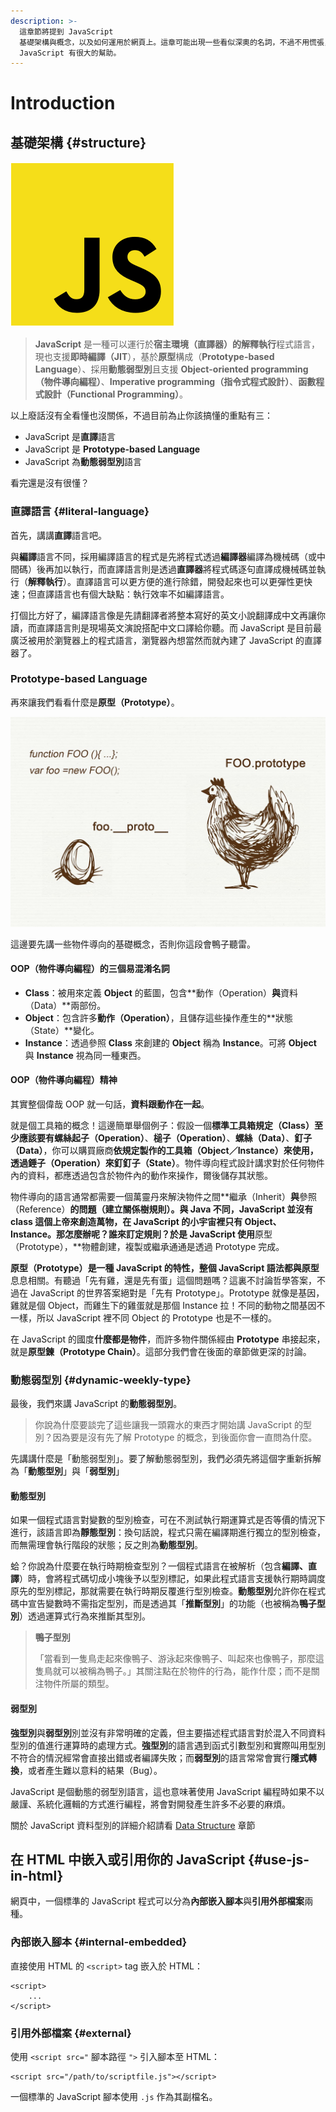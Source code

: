 ```yaml
---
description: >-
  這章節將提到 JavaScript
  基礎架構與概念，以及如何運用於網頁上。這章可能出現一些看似深奧的名詞，不過不用慌張，這些概念都會做解釋，能理解這部分的架構介紹將會對於往後學習
  JavaScript 有很大的幫助。
---
```


# Introduction

## 基礎架構 {#structure}

![JavaScript Logo](.gitbook/assets/javascript-36f5949a45%20%281%29.png)

> **JavaScript** 是一種可以運行於**宿主環境（直譯器）**的**解釋執行**程式語言，現也支援**即時編譯（JIT**），基於**原型**構成（**Prototype-based Language**）、採用**動態弱型別**且支援 **Object-oriented programming（物件導向編程）**、**Imperative programming（指令式程式設計）**、**函數程式設計（Functional Programming）**。

以上廢話沒有全看懂也沒關係，不過目前為止你該搞懂的重點有三：

* JavaScript 是**直譯**語言
* JavaScript 是 **Prototype-based Language**
* JavaScript 為**動態弱型別**語言

看完還是沒有很懂？

### 直譯語言 {#literal-language}

首先，講講**直譯**語言吧。

與**編譯**語言不同，採用編譯語言的程式是先將程式透過**編譯器**編譯為機械碼（或中間碼）後再加以執行，而直譯語言則是透過**直譯器**將程式碼逐句直譯成機械碼並執行（**解釋執行**）。直譯語言可以更方便的進行除錯，開發起來也可以更彈性更快速；但直譯語言也有個大缺點：執行效率不如編譯語言。

打個比方好了，編譯語言像是先請翻譯者將整本寫好的英文小說翻譯成中文再讓你讀，而直譯語言則是現場英文演說搭配中文口譯給你聽。而 JavaScript 是目前最廣泛被用於瀏覽器上的程式語言，瀏覽器內想當然而就內建了 JavaScript 的直譯器了。

### Prototype-based Language

再來讓我們看看什麼是**原型（Prototype）**。

![](.gitbook/assets/1-ndbfampflmssikfmlxwivq.jpeg)

這邊要先講一些物件導向的基礎概念，否則你這段會鴨子聽雷。

#### **OOP（物件導向編程）的三個易混淆名詞**

* **Class**：被用來定義 **Object** 的藍圖，包含**動作（Operation）**與**資料（Data）**兩部份。
* **Object**：包含許多**動作（Operation）**，且儲存這些操作產生的**狀態（State）**變化。
* **Instance**：透過參照 **Class** 來創建的 **Object** 稱為 **Instance**。可將 **Object** 與 **Instance** 視為同一種東西。

#### **OOP（物件導向編程）精神**

其實整個偉哉 OOP 就一句話，**資料跟動作在一起**。

就是個工具箱的概念！這邊簡單舉個例子：假設一個**標準工具箱規定（Class）**至少應該要有**螺絲起子（Operation）**、**槌子（Operation）**、**螺絲（Data）**、**釘子（Data）**，你可以購買廠商**依規定製作的工具箱（Object／Instance）**來使用，透過**錘子（Operation）**來**釘釘子（State）**。物件導向程式設計講求對於任何物件內的資料，都應透過包含於物件內的動作來操作，爾後儲存其狀態。

物件導向的語言通常都需要一個萬靈丹來解決物件之間**繼承（Inherit）**與**參照（Reference）**的問題（建立關係樹規則）。與 Java 不同，JavaScript  並沒有 class 這個上帝來創造萬物，在 JavaScript 的小宇宙裡只有 Object、Instance。那怎麼辦呢？誰來訂定規則？於是 JavaScript 使用**原型（Prototype），**物體創建，複製或繼承通通是透過 Prototype 完成。

**原型（Prototype）**是一種 JavaScript 的特性，整個 JavaScript 語法都與**原型**息息相關。有聽過「先有雞，還是先有蛋」這個問題嗎？這裏不討論哲學答案，不過在 JavaScript 的世界答案絕對是「先有 Prototype」。Prototype 就像是基因，雞就是個 Object，而雞生下的雞蛋就是那個 Instance 拉！不同的動物之間基因不一樣，所以 JavaScript 裡不同 Object 的 Prototype 也是不一樣的。

在 JavaScript 的國度**什麼都是物件**，而許多物件關係經由 **Prototype** 串接起來，就是**原型鍊（Prototype Chain）**。這部分我們會在後面的章節做更深的討論。

### **動態弱型別** {#dynamic-weekly-type}

最後，我們來講 JavaScript 的**動態弱型別**。

> 你說為什麼要談完了這些讓我一頭霧水的東西才開始講 JavaScript 的型別？因為要是沒有先了解 Prototype 的概念，到後面你會一直問為什麼。

先講講什麼是「動態弱型別」。要了解動態弱型別，我們必須先將這個字重新拆解為「**動態型別**」與「**弱型別**」

#### 動態型別

如果一個程式語言對變數的型別檢查，可在不測試執行期運算式是否等價的情況下進行，該語言即為**靜態型別**：換句話說，程式只需在編譯期進行獨立的型別檢查，而無需理會執行階段的狀態；反之則為**動態型別**。

蛤？你說為什麼要在執行時期檢查型別？一個程式語言在被解析（包含**編譯、直譯**）時，會將程式碼切成小塊後予以型別標記，如果此程式語言支援執行期時調度原先的型別標記，那就需要在執行時期反覆進行型別檢查。**動態型別**允許你在程式碼中宣告變數時不需指定型別，而是透過其「**推斷型別**」的功能（也被稱為**鴨子型別**）透過運算式行為來推斷其型別。

> **鴨子型別**
>
> 「當看到一隻鳥走起來像鴨子、游泳起來像鴨子、叫起來也像鴨子，那麼這隻鳥就可以被稱為鴨子。」其關注點在於物件的行為，能作什麼；而不是關注物件所屬的類型。

#### 弱型別

**強型別**與**弱型別**別並沒有非常明確的定義，但主要描述程式語言對於混入不同資料型別的值進行運算時的處理方式。**強型別**的語言遇到函式引數型別和實際叫用型別不符合的情況經常會直接出錯或者編譯失敗；而**弱型別**的語言常常會實行**隱式轉換**，或者產生難以意料的結果（Bug）。

JavaScript 是個動態的弱型別語言，這也意味著使用 JavaScript 編程時如果不以嚴謹、系統化邏輯的方式進行編程，將會對開發產生許多不必要的麻煩。

關於 JavaScript 資料型別的詳細介紹請看 [Data Structure](data-structure.md) 章節

## 在 HTML 中嵌入或引用你的 JavaScript {#use-js-in-html}

網頁中，一個標準的 JavaScript 程式可以分為**內部嵌入腳本**與**引用外部檔案**兩種。

### **內部嵌入腳本** {#internal-embedded}

直接使用 HTML 的 `<script>` tag 嵌入於 HTML：

```markup
<script>
    ...
</script>
```

### **引用外部檔案** {#external}

使用 `<script src="` 腳本路徑 `">` 引入腳本至 HTML：

```markup
<script src="/path/to/scriptfile.js"></script>
```

一個標準的 JavaScript 腳本使用 `.js` 作為其副檔名。


